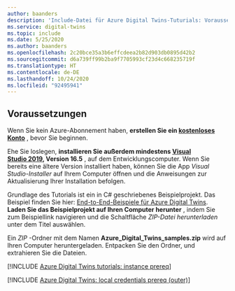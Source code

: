```yaml
---
author: baanders
description: 'Include-Datei für Azure Digital Twins-Tuturials: Voraussetzung für das Beispielprojekt'
ms.service: digital-twins
ms.topic: include
ms.date: 5/25/2020
ms.author: baanders
ms.openlocfilehash: 2c20bce35a3b6effcdeea2b82d903db0895d42b2
ms.sourcegitcommit: d6a739ff99b2ba9f7705993cf23d4c668235719f
ms.translationtype: HT
ms.contentlocale: de-DE
ms.lasthandoff: 10/24/2020
ms.locfileid: "92495941"
---
```

## <a name="prerequisites"></a>Voraussetzungen

Wenn Sie kein Azure-Abonnement haben, **erstellen Sie ein [kostenloses Konto](https://azure.microsoft.com/free/?WT.mc_id=A261C142F)** , bevor Sie beginnen.

Ehe Sie loslegen, **installieren Sie außerdem mindestens [Visual Studio 2019](https://visualstudio.microsoft.com/downloads/), Version 16.5** , auf dem Entwicklungscomputer. Wenn Sie bereits eine ältere Version installiert haben, können Sie die App *Visual Studio-Installer* auf Ihrem Computer öffnen und die Anweisungen zur Aktualisierung Ihrer Installation befolgen.

Grundlage des Tutorials ist ein in C# geschriebenes Beispielprojekt. Das Beispiel finden Sie hier: [End-to-End-Beispiele für Azure Digital Twins](/samples/azure-samples/digital-twins-samples/digital-twins-samples). **Laden Sie das Beispielprojekt auf Ihren Computer herunter** , indem Sie zum Beispiellink navigieren und die Schaltfläche *ZIP-Datei herunterladen* unter dem Titel auswählen.

Ein *ZIP* -Ordner mit dem Namen **Azure_Digital_Twins_samples.zip** wird auf Ihren Computer heruntergeladen. Entpacken Sie den Ordner, und extrahieren Sie die Dateien.

[!INCLUDE [Azure Digital Twins tutorials: instance prereq](digital-twins-tutorial-prereq-instance.md)]

[!INCLUDE [Azure Digital Twins: local credentials prereq (outer)](digital-twins-local-credentials-outer.md)]
